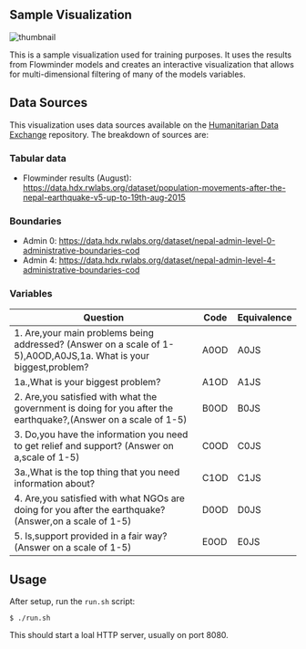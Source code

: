 ## Sample Visualization

![thumbnail](thumnail.png "Screengrab")

This is a sample visualization used for training purposes. It uses the results from Flowminder models and creates an interactive visualization that allows for multi-dimensional filtering of many of the models variables.

## Data Sources
This visualization uses data sources available on the [Humanitarian Data Exchange](https://data.hdx.rwlabs.org/group/nepal-earthquake) repository. The breakdown of sources are:

### Tabular data
* Flowminder results (August): https://data.hdx.rwlabs.org/dataset/population-movements-after-the-nepal-earthquake-v5-up-to-19th-aug-2015

### Boundaries
* Admin 0: https://data.hdx.rwlabs.org/dataset/nepal-admin-level-0-administrative-boundaries-cod
* Admin 4: https://data.hdx.rwlabs.org/dataset/nepal-admin-level-4-administrative-boundaries-cod

### Variables
| Question                                                                                                          | Code | Equivalence |
|-------------------------------------------------------------------------------------------------------------------|------|-------------|
| 1. Are,your main problems being addressed? (Answer on a scale of 1-5),A0OD,A0JS,1a. What is your biggest,problem? | A0OD | A0JS        |
| 1a.,What is your biggest problem?                                                                                 | A1OD | A1JS        |
| 2. Are,you satisfied with what the government is doing for you after the earthquake?,(Answer on a scale of 1-5)   | B0OD | B0JS        |
| 3. Do,you have the information you need to get relief and support? (Answer on a,scale of 1-5)                     | C0OD | C0JS        |
| 3a.,What is the top thing that you need information about?                                                        | C1OD | C1JS        |
| 4. Are,you satisfied with what NGOs are doing for you after the earthquake? (Answer,on a scale of 1-5)            | D0OD | D0JS        |
| 5. Is,support provided in a fair way? (Answer on a scale of 1-5)                                                  | E0OD | E0JS        |

## Usage
After setup, run the `run.sh` script:

```shell
$ ./run.sh
```

This should start a loal HTTP server, usually on port 8080.
